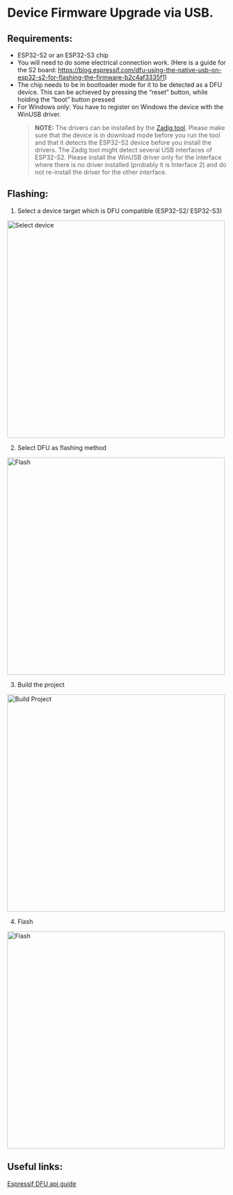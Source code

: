 # Device Firmware Upgrade via USB.

## Requirements:

- ESP32-S2 or an ESP32-S3 chip
- You will need to do some electrical connection work. (Here is a guide for the S2 board: https://blog.espressif.com/dfu-using-the-native-usb-on-esp32-s2-for-flashing-the-firmware-b2c4af3335f1)
- The chip needs to be in bootloader mode for it to be detected as a DFU device. This can be achieved by pressing the “reset” button, while holding the “boot” button pressed
- For Windows only: You have to register on Windows the device with the WinUSB driver.
  > **NOTE:** The drivers can be installed by the [Zadig tool](https://zadig.akeo.ie/). Please make sure that the device is in download mode before you run the tool and that it detects the ESP32-S2 device before you install the drivers. The Zadig tool might detect several USB interfaces of ESP32-S2. Please install the WinUSB driver only for the interface where there is no driver installed (probably it is Interface 2) and do not re-install the driver for the other interface.

## Flashing:

1. Select a device target which is DFU compatible (ESP32-S2/ ESP32-S3)
<p>
  <img src="../../media/tutorials/dfu/select_device.png" alt="Select device" height="500">
</p>

2. Select DFU as flashing method
<p>
  <img src="../../media/tutorials/dfu/flash_method.png" alt="Flash" height="500">
</p>

3. Build the project
<p>
  <img src="../../media/tutorials/dfu/build_project.png" alt="Build Project" height="500">
</p>

4. Flash
<p>
  <img src="../../media/tutorials/dfu/flash.png" alt="Flash" height="500">
</p>

## Useful links:

[Espressif DFU api guide](https://docs.espressif.com/projects/esp-idf/en/latest/esp32s2/api-guides/dfu.html?highlight=dfu%20util#api-guide-dfu-build)
